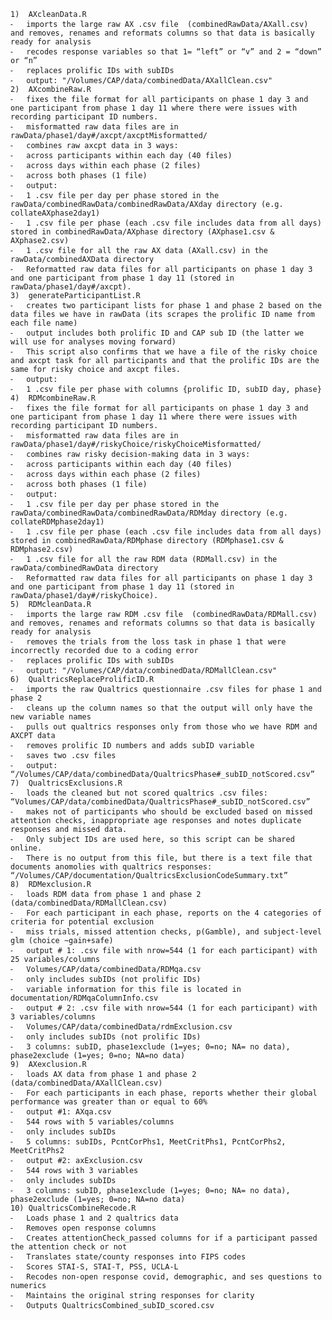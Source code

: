 	1)	AXcleanData.R
	⁃	imports the large raw AX .csv file  (combinedRawData/AXall.csv) and removes, renames and reformats columns so that data is basically ready for analysis
	⁃	recodes response variables so that 1= “left” or “v” and 2 = “down” or “n”
	⁃	replaces prolific IDs with subIDs
	⁃	output: "/Volumes/CAP/data/combinedData/AXallClean.csv"
	2)	AXcombineRaw.R
	⁃	fixes the file format for all participants on phase 1 day 3 and one participant from phase 1 day 11 where there were issues with recording participant ID numbers. 
	⁃	misformatted raw data files are in rawData/phase1/day#/axcpt/axcptMisformatted/
	⁃	combines raw axcpt data in 3 ways:
	⁃	across participants within each day (40 files)
	⁃	across days within each phase (2 files)
	⁃	across both phases (1 file)
	⁃	output: 
	⁃	1 .csv file per day per phase stored in the rawData/combinedRawData/combinedRawData/AXday directory (e.g. collateAXphase2day1)
	⁃	1 .csv file per phase (each .csv file includes data from all days) stored in combinedRawData/AXphase directory (AXphase1.csv & AXphase2.csv)
	⁃	1 .csv file for all the raw AX data (AXall.csv) in the rawData/combinedAXData directory
	⁃	Reformatted raw data files for all participants on phase 1 day 3 and one participant from phase 1 day 11 (stored in rawData/phase1/day#/axcpt).
	3)	generateParticipantList.R
	⁃	creates two participant lists for phase 1 and phase 2 based on the data files we have in rawData (its scrapes the prolific ID name from each file name)
	⁃	output includes both prolific ID and CAP sub ID (the latter we will use for analyses moving forward)
	⁃	This script also confirms that we have a file of the risky choice and axcpt task for all participants and that the prolific IDs are the same for risky choice and axcpt files.
	⁃	output:
	⁃	1 .csv file per phase with columns {prolific ID, subID day, phase}
	4)	RDMcombineRaw.R
	⁃	fixes the file format for all participants on phase 1 day 3 and one participant from phase 1 day 11 where there were issues with recording participant ID numbers. 
	⁃	misformatted raw data files are in rawData/phase1/day#/riskyChoice/riskyChoiceMisformatted/
	⁃	combines raw risky decision-making data in 3 ways:
	⁃	across participants within each day (40 files)
	⁃	across days within each phase (2 files)
	⁃	across both phases (1 file)
	⁃	output: 
	⁃	1 .csv file per day per phase stored in the rawData/combinedRawData/combinedRawData/RDMday directory (e.g. collateRDMphase2day1)
	⁃	1 .csv file per phase (each .csv file includes data from all days) stored in combinedRawData/RDMphase directory (RDMphase1.csv & RDMphase2.csv)
	⁃	1 .csv file for all the raw RDM data (RDMall.csv) in the rawData/combinedRawData directory
	⁃	Reformatted raw data files for all participants on phase 1 day 3 and one participant from phase 1 day 11 (stored in rawData/phase1/day#/riskyChoice).
	5)	RDMcleanData.R
	⁃	imports the large raw RDM .csv file  (combinedRawData/RDMall.csv) and removes, renames and reformats columns so that data is basically ready for analysis
	⁃	removes the trials from the loss task in phase 1 that were incorrectly recorded due to a coding error
	⁃	replaces prolific IDs with subIDs
	⁃	output: "/Volumes/CAP/data/combinedData/RDMallClean.csv"
	6)	QualtricsReplaceProlificID.R
	⁃	imports the raw Qualtrics questionnaire .csv files for phase 1 and phase 2
	⁃	cleans up the column names so that the output will only have the new variable names
	⁃	pulls out qualtrics responses only from those who we have RDM and AXCPT data
	⁃	removes prolific ID numbers and adds subID variable
	⁃	saves two .csv files
	⁃	output: “/Volumes/CAP/data/combinedData/QualtricsPhase#_subID_notScored.csv”
	7)	QualtricsExclusions.R
	⁃	loads the cleaned but not scored qualtrics .csv files: “Volumes/CAP/data/combinedData/QualtricsPhase#_subID_notScored.csv”
	⁃	makes not of participants who should be excluded based on missed attention checks, inappropriate age responses and notes duplicate responses and missed data.
	⁃	Only subject IDs are used here, so this script can be shared online.
	⁃	There is no output from this file, but there is a text file that documents anomolies with qualtrics responses: “/Volumes/CAP/documentation/QualtricsExclusionCodeSummary.txt”
	8)	RDMexclusion.R
	⁃	loads RDM data from phase 1 and phase 2 (data/combinedData/RDMallClean.csv)
	⁃	For each participant in each phase, reports on the 4 categories of criteria for potential exclusion
	⁃	miss trials, missed attention checks, p(Gamble), and subject-level glm (choice ~gain+safe)
	⁃	output # 1: .csv file with nrow=544 (1 for each participant) with 25 variables/columns
	⁃	Volumes/CAP/data/combinedData/RDMqa.csv
	⁃	only includes subIDs (not prolific IDs)
	⁃	variable information for this file is located in documentation/RDMqaColumnInfo.csv
	⁃	output # 2: .csv file with nrow=544 (1 for each participant) with 3 variables/columns
	⁃	Volumes/CAP/data/combinedData/rdmExclusion.csv
	⁃	only includes subIDs (not prolific IDs)
	⁃	3 columns: subID, phase1exclude (1=yes; 0=no; NA= no data), phase2exclude (1=yes; 0=no; NA=no data)
	9)	AXexclusion.R
	⁃	loads AX data from phase 1 and phase 2 (data/combinedData/AXallClean.csv)
	⁃	For each participants in each phase, reports whether their global performance was greater than or equal to 60%
	⁃	output #1: AXqa.csv
	⁃	544 rows with 5 variables/columns
	⁃	only includes subIDs 
	⁃	5 columns: subIDs, PcntCorPhs1, MeetCritPhs1, PcntCorPhs2, MeetCritPhs2
	⁃	output #2: axExclusion.csv
	⁃	544 rows with 3 variables
	⁃	only includes subIDs
	⁃	3 columns: subID, phase1exclude (1=yes; 0=no; NA= no data), phase2exclude (1=yes; 0=no; NA=no data)
	10)	QualtricsCombineRecode.R
	⁃	Loads phase 1 and 2 qualtrics data
	⁃	Removes open response columns
	⁃	Creates attentionCheck_passed columns for if a participant passed the attention check or not
	⁃	Translates state/county responses into FIPS codes
	⁃	Scores STAI-S, STAI-T, PSS, UCLA-L
	⁃	Recodes non-open response covid, demographic, and ses questions to numerics
	⁃	Maintains the original string responses for clarity
	⁃	Outputs QualtricsCombined_subID_scored.csv




